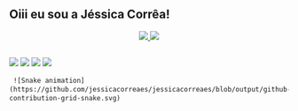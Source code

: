 ## Oiii eu sou a Jéssica Corrêa!
<div align="center">
  <a href="https://github.com/jessicacorreaes">
  <img height="150em" src="https://github-readme-stats.vercel.app/api?username=jessicacorreaes&show_icons=true&theme=great-gatsby&include_all_commits=true&count_private=true"/>
  <img height="150em" src="https://github-readme-stats.vercel.app/api/top-langs/?username=jessicacorreaes&layout=compact&langs_count=7&theme=great-gatsby"/>
</div>                                                           

  
  ##
 
<div> 
  <a href="https://www.youtube.com/jccrochet" target="_blank"><img src="https://img.shields.io/badge/YouTube-FF0000?style=for-the-badge&logo=youtube&logoColor=white" target="_blank"></a>
  <a href="https://instagram.com/jc_crochet" target="_blank"><img src="https://img.shields.io/badge/-Instagram-%23E4405F?style=for-the-badge&logo=instagram&logoColor=white" target="_blank"></a>
  <a href = "mailto:jessicacorreaes@gmail.com"><img src="https://img.shields.io/badge/-Gmail-%23333?style=for-the-badge&logo=gmail&logoColor=white" target="_blank"></a>
  <a href="https://www.linkedin.com/jessicacorreaes" target="_blank"><img src="https://img.shields.io/badge/-LinkedIn-%230077B5?style=for-the-badge&logo=linkedin&logoColor=white" target="_blank"></a> 
 
     ![Snake animation](https://github.com/jessicacorreaes/jessicacorreaes/blob/output/github-contribution-grid-snake.svg)
</div>
